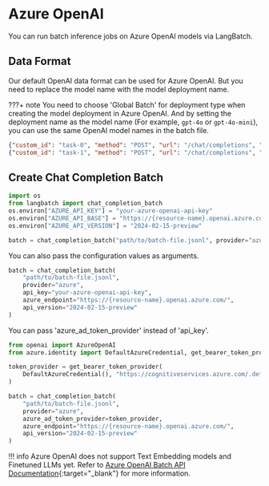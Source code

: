 # Azure OpenAI

You can run batch inference jobs on Azure OpenAI models via LangBatch.

## Data Format
Our default OpenAI data format can be used for Azure OpenAI. But you need to replace the model name with the model deployment name.

???+ note
    You need to choose 'Global Batch' for deployment type when creating the model deployment in Azure OpenAI. And by setting the deployment name as the model name (For example, `gpt-4o` or `gpt-4o-mini`), you can use the same OpenAI model names in the batch file.

```json
{"custom_id": "task-0", "method": "POST", "url": "/chat/completions", "body": {"model": "REPLACE-WITH-MODEL-DEPLOYMENT-NAME", "messages": [{"role": "system", "content": "You are an AI assistant that helps people find information."}, {"role": "user", "content": "When was Microsoft founded?"}]}}
{"custom_id": "task-1", "method": "POST", "url": "/chat/completions", "body": {"model": "REPLACE-WITH-MODEL-DEPLOYMENT-NAME", "messages": [{"role": "system", "content": "You are an AI assistant that helps people find information."}, {"role": "user", "content": "When was the first XBOX released?"}]}}
```

## Create Chat Completion Batch

```python
import os
from langbatch import chat_completion_batch
os.environ["AZURE_API_KEY"] = "your-azure-openai-api-key"
os.environ["AZURE_API_BASE"] = "https://{resource-name}.openai.azure.com/"
os.environ["AZURE_API_VERSION"] = "2024-02-15-preview"

batch = chat_completion_batch("path/to/batch-file.jsonl", provider="azure")
```

You can also pass the configuration values as arguments.

```python
batch = chat_completion_batch(
    "path/to/batch-file.jsonl", 
    provider="azure", 
    api_key="your-azure-openai-api-key",
    azure_endpoint="https://{resource-name}.openai.azure.com/", 
    api_version="2024-02-15-preview"
)
```

You can pass 'azure_ad_token_provider' instead of 'api_key'.

```python
from openai import AzureOpenAI
from azure.identity import DefaultAzureCredential, get_bearer_token_provider

token_provider = get_bearer_token_provider(
    DefaultAzureCredential(), "https://cognitiveservices.azure.com/.default"
)

batch = chat_completion_batch(
    "path/to/batch-file.jsonl", 
    provider="azure", 
    azure_ad_token_provider=token_provider,
    azure_endpoint="https://{resource-name}.openai.azure.com/", 
    api_version="2024-02-15-preview"
)
```

!!! info
    Azure OpenAI does not support Text Embedding models and Finetuned LLMs yet.
    Refer to [Azure OpenAI Batch API Documentation](https://learn.microsoft.com/en-us/azure/ai-services/openai/how-to/batch?pivots=programming-language-python){:target="_blank"} for more information.
